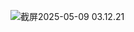 ![截屏2025-05-09 03.12.21](https://hanstack-img.oss-cn-shanghai.aliyuncs.com/img/%E6%88%AA%E5%B1%8F2025-05-09%2003.12.21.png)